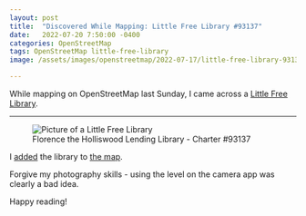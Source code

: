 ```yaml
---
layout: post
title:  "Discovered While Mapping: Little Free Library #93137"
date:   2022-07-20 7:50:00 -0400
categories: OpenStreetMap
tags: OpenStreetMap little-free-library
image: /assets/images/openstreetmap/2022-07-17/little-free-library-93137.jpg

---
```


While mapping on OpenStreetMap last Sunday, I came across a [Little Free Library](https://littlefreelibrary.org).

* * *

<p>
	<figure>
	<picture>
	  <source type="image/avif" srcset="{{site.url}}/assets/images/openstreetmap/2022-07-17/little-free-library-93137.avif">
	  <source type="image/jpeg" srcset="{{site.url}}/assets/images/openstreetmap/2022-07-17/little-free-library-93137.jpg">
	  <img src="{{site.url}}/assets/images/openstreetmap/2022-07-17/little-free-library-93137.jpg" alt="Picture of a Little Free Library"/>
	  <figcaption>Florence the Holliswood Lending Library - Charter #93137</figcaption>
	</picture>
</figure>
</p>

I [added](https://www.openstreetmap.org/changeset/123820989) the library to [the map](https://www.openstreetmap.org/node/9898047977). 

Forgive my photography skills - using the level on the camera app was clearly a bad idea.

Happy reading!